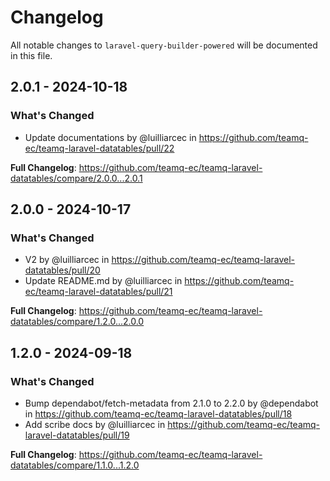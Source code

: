 # Changelog

All notable changes to `laravel-query-builder-powered` will be documented in this file.

## 2.0.1 - 2024-10-18

### What's Changed

* Update documentations by @luilliarcec in https://github.com/teamq-ec/teamq-laravel-datatables/pull/22

**Full Changelog**: https://github.com/teamq-ec/teamq-laravel-datatables/compare/2.0.0...2.0.1

## 2.0.0 - 2024-10-17

### What's Changed

* V2 by @luilliarcec in https://github.com/teamq-ec/teamq-laravel-datatables/pull/20
* Update README.md by @luilliarcec in https://github.com/teamq-ec/teamq-laravel-datatables/pull/21

**Full Changelog**: https://github.com/teamq-ec/teamq-laravel-datatables/compare/1.2.0...2.0.0

## 1.2.0 - 2024-09-18

### What's Changed

* Bump dependabot/fetch-metadata from 2.1.0 to 2.2.0 by @dependabot in https://github.com/teamq-ec/teamq-laravel-datatables/pull/18
* Add scribe docs by @luilliarcec in https://github.com/teamq-ec/teamq-laravel-datatables/pull/19

**Full Changelog**: https://github.com/teamq-ec/teamq-laravel-datatables/compare/1.1.0...1.2.0
